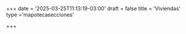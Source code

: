 +++
date = '2025-03-25T11:13:19-03:00'
draft = false
title = 'Viviendas'
type ='mapotecasecciones'

+++
